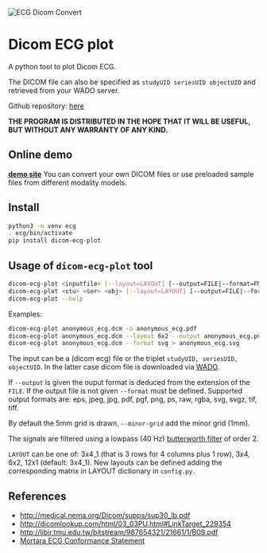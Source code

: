 [logo]: https://raw.github.com/marcodebe/dicomecg_convert/master/images/logo.png
![ECG Dicom Convert][logo]

# Dicom ECG plot
A python tool to plot Dicom ECG.

The DICOM file can also be specified as `studyUID seriesUID objectUID` and 
retrieved from your WADO server.

Github repository: [here](https://github.com/marcodebe/dicomecg_convert)

**THE PROGRAM IS DISTRIBUTED IN THE HOPE THAT IT WILL BE USEFUL, BUT WITHOUT ANY WARRANTY OF ANY KIND.**


## Online demo
**[demo site](https://ecg.galliera.it)** 
You can convert your own DICOM files or use preloaded sample files from different modality models.

## Install
```bash
python3 -m venv ecg
. ecg/bin/activate
pip install dicom-ecg-plot
```

## Usage of `dicom-ecg-plot` tool
```bash
dicom-ecg-plot <inputfile> [--layout=LAYOUT] [--output=FILE|--format=FMT] --minor-grid
dicom-ecg-plot <stu> <ser> <obj> [--layout=LAYOUT] [--output=FILE|--format=FMT] --minor-grid
dicom-ecg-plot --help
```
Examples:
```bash
dicom-ecg-plot anonymous_ecg.dcm -o anonymous_ecg.pdf
dicom-ecg-plot anonymous_ecg.dcm --layout 6x2 --output anonymous_ecg.png
dicom-ecg-plot anonymous_ecg.dcm --format svg > anonymous_ecg.svg
```

The input can be a (dicom ecg) file or the triplet `studyUID, seriesUID,
objectUID`. In the latter case dicom file is downloaded via
[WADO](http://medical.nema.org/Dicom/2011/11_18pu.pdf).

If `--output` is given the ouput format is deduced from the extension of the `FILE`.
If the output file is not given `--format` must be defined.
Supported output formats are: eps, jpeg, jpg, pdf, pgf, png, ps, raw, rgba, svg, svgz, tif, tiff.

By default the 5mm grid is drawn, `--minor-grid` add the minor grid (1mm).

The signals are filtered using a lowpass (40 Hz)
[butterworth filter](http://en.wikipedia.org/wiki/Butterworth_filter) 
of order 2.

`LAYOUT` can be one of: 3x4\_1 (that is 3 rows for 4 columns plus 1 row), 3x4, 6x2, 12x1 (default: 3x4_1).
New layouts can be defined adding the corresponding matrix in LAYOUT dictionary in `config.py`.



## References
 * http://medical.nema.org/Dicom/supps/sup30_lb.pdf
 * http://dicomlookup.com/html/03_03PU.html#LinkTarget_229354
 * http://libir.tmu.edu.tw/bitstream/987654321/21661/1/B09.pdf
 * [Mortara ECG Conformance Statement](http://www.mortara.com/fileadmin/user_upload/global/Products/Healthcare/DICOM/ELI%20Electrocardiographs%20DICOM%20Conformance%20Statement.pdf)
